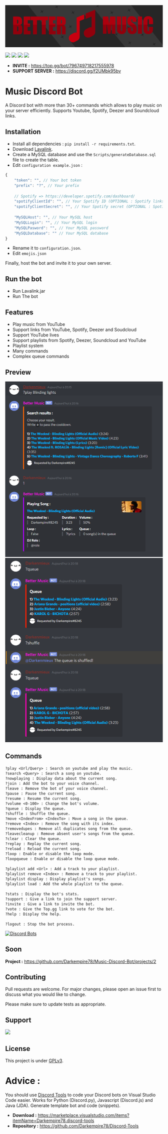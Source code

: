 <img src="https://github.com/Darkempire78/Music-Discord-Bot/blob/main/Assets/Banner.png"/>

![](https://img.shields.io/codefactor/grade/github/Darkempire78/Music-Discord-Bot?style=for-the-badge) ![](https://img.shields.io/github/repo-size/Darkempire78/Music-Discord-Bot?style=for-the-badge) ![](https://img.shields.io/badge/SOURCERY-ENABLED-green?style=for-the-badge) <a href="https://discord.gg/FxXQwKvmUY"><img src="https://img.shields.io/discord/798492323860185108?color=%237289DA&label=DISCORD&style=for-the-badge"></a>

* **INVITE :** https://top.gg/bot/796749718217555978
* **SUPPORT SERVER :** https://discord.gg/f2UMbk95bv

# Music Discord Bot

A Discord bot with more than 30+ commands which allows to play music on your server efficiently. Supports Youtube, Spotify, Deezer and Soundcloud links.

## Installation

* Install all dependencies : ``pip install -r requirements.txt``.
* Download [Lavalink](https://github.com/Frederikam/Lavalink).
* Create a MySQL database and use the ``Scripts/generateDatabase.sql`` file to create the table.
* Edit `configuration example.json` :

```Javascript
{
    "token": "", // Your bot token
    "prefix": "?", // Your prefix
    
    // Spotify => https://developer.spotify.com/dashboard/ 
    "spotifyClientId": "", // Your Spotify ID (OPTIONAL : Spotify links support)
    "spotifyClientSecret": "", // Your Spotify secret (OPTIONAL : Spotify links support)
    
    "MySQLHost": "", // Your MySQL host
    "MySQLLogin": "", // Your MySQL login
    "MySQLPasword": "", // Your MySQL password
    "MySQLDatabase": "" // Your MySQL database
}
```

* Rename it to `configuration.json`.
* Edit `emojis.json`

Finally, host the bot and invite it to your own server.

## Run the bot

* Run Lavalink.jar
* Run The bot

## Features

* Play music from YouTube
* Support links from YouTube, Spotify, Deezer and Soudcloud 
* Support YouTube lives
* Support playlists from Spotify, Deezer, Soundcloud and YouTube
* Playlist system
* Many commands
* Complex queue commands


## Preview

<img src="https://github.com/Darkempire78/Music-Discord-Bot/blob/main/Assets/capture1.png" width="600"/>

<img src="https://github.com/Darkempire78/Music-Discord-Bot/blob/main/Assets/capture2.png" width="600"/>


## Commands

```
?play <Url/Query> : Search on youtube and play the music.
?search <Query> : Search a song on youtube.
?nowplaying : Display data about the current song.
?join : Add the bot to your voice channel.
?leave : Remove the bot of your voice channel.
?pause : Pause the current song.
?resume : Resume the current song.
?volume <0-100> : Change the bot's volume.
?queue : Display the queue.
?shuffle : Shuffle the queue.
?move <IndexFrom> <IndexTo> : Move a song in the queue.
?remove <Index> : Remove the song with its index.
?removedupes : Remove all duplicates song from the queue.
?leavecleanup : Remove absent user's songs from the queue.
?clear : Clear the queue.
?replay : Replay the current song.
?reload : Reload the current song.
?loop : Enable or disable the loop mode.
?loopqueue : Enable or disable the loop queue mode.

?playlist add <Url> : Add a track to your playlist.
?playlist remove <Index> : Remove a track to your playlist.
?playlist display : Display playlist's songs.
?playlist load : Add the whole playlist to the queue.

?stats : Display the bot's stats.
?support : Give a link to join the support server.
?invite : Give a link to invite the bot.
?vote : Give the Top.gg link to vote for the bot.
?help : Display the help.

?logout : Stop the bot process.
```

[![Discord Bots](https://top.gg/api/widget/796749718217555978.svg)](https://top.gg/bot/796749718217555978)


## Soon

**Project :** https://github.com/Darkempire78/Music-Discord-Bot/projects/2


## Contributing

Pull requests are welcome. For major changes, please open an issue first to discuss what you would like to change.

Please make sure to update tests as appropriate.


## Support

<a href="https://discord.gg/FxXQwKvmUY">
  <img src = "https://discordapp.com/api/guilds/798492323860185108/widget.png?style=banner2">
</a>


## License

This project is under [GPLv3](https://github.com/Darkempire78/Raid-Protect-Discord-Bot/blob/master/LICENSE).


# Advice :

You should use [Discord Tools](https://marketplace.visualstudio.com/items?itemName=Darkempire78.discord-tools) to code your Discord bots on Visual Studio Code easier.
Works for Python (Discord.py), Javascript (Discord.js) and Java (JDA). Generate template bot and code (snippets).
- **Download :** https://marketplace.visualstudio.com/items?itemName=Darkempire78.discord-tools
- **Repository :** https://github.com/Darkempire78/Discord-Tools
